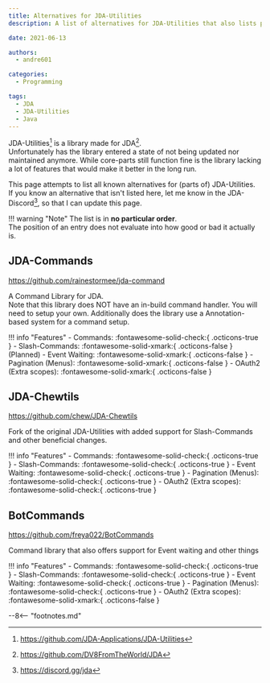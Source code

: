 ```yaml
---
title: Alternatives for JDA-Utilities
description: A list of alternatives for JDA-Utilities that also lists pros and cons

date: 2021-06-13

authors:
  - andre601

categories:
  - Programming

tags:
  - JDA
  - JDA-Utilities
  - Java
---
```


[^1]: https://github.com/JDA-Applications/JDA-Utilities
[^2]: https://github.com/DV8FromTheWorld/JDA
[^3]: https://discord.gg/jda

JDA-Utilities[^1] is a library made for JDA[^2].  
Unfortunately has the library entered a state of not being updated nor maintained anymore. While core-parts still function fine is the library lacking a lot of features that would make it better in the long run.

This page attempts to list all known alternatives for (parts of) JDA-Utilities.  
If you know an alternative that isn't listed here, let me know in the JDA-Discord[^3], so that I can update this page.

<!-- more -->

!!! warning "Note"
    The list is in **no particular order**.  
    The position of an entry does not evaluate into how good or bad it actually is.

## JDA-Commands
https://github.com/rainestormee/jda-command

A Command Library for JDA.  
Note that this library does NOT have an in-build command handler. You will need to setup your own. Additionally does the library use a Annotation-based system for a command setup.

!!! info "Features"
    - Commands: :fontawesome-solid-check:{ .octicons-true }
    - Slash-Commands: :fontawesome-solid-xmark:{ .octicons-false } (Planned)
    - Event Waiting: :fontawesome-solid-xmark:{ .octicons-false }
    - Pagination (Menus): :fontawesome-solid-xmark:{ .octicons-false }
    - OAuth2 (Extra scopes): :fontawesome-solid-xmark:{ .octicons-false }

## JDA-Chewtils
https://github.com/chew/JDA-Chewtils

Fork of the original JDA-Utilities with added support for Slash-Commands and other beneficial changes.

!!! info "Features"
    - Commands: :fontawesome-solid-check:{ .octicons-true }
    - Slash-Commands: :fontawesome-solid-check:{ .octicons-true }
    - Event Waiting: :fontawesome-solid-check:{ .octicons-true }
    - Pagination (Menus): :fontawesome-solid-check:{ .octicons-true }
    - OAuth2 (Extra scopes): :fontawesome-solid-check:{ .octicons-true }

## BotCommands
https://github.com/freya022/BotCommands

Command library that also offers support for Event waiting and other things

!!! info "Features"
    - Commands: :fontawesome-solid-check:{ .octicons-true }
    - Slash-Commands: :fontawesome-solid-check:{ .octicons-true }
    - Event Waiting: :fontawesome-solid-check:{ .octicons-true }
    - Pagination (Menus): :fontawesome-solid-check:{ .octicons-true }
    - OAuth2 (Extra scopes): :fontawesome-solid-xmark:{ .octicons-false }

--8<-- "footnotes.md"
